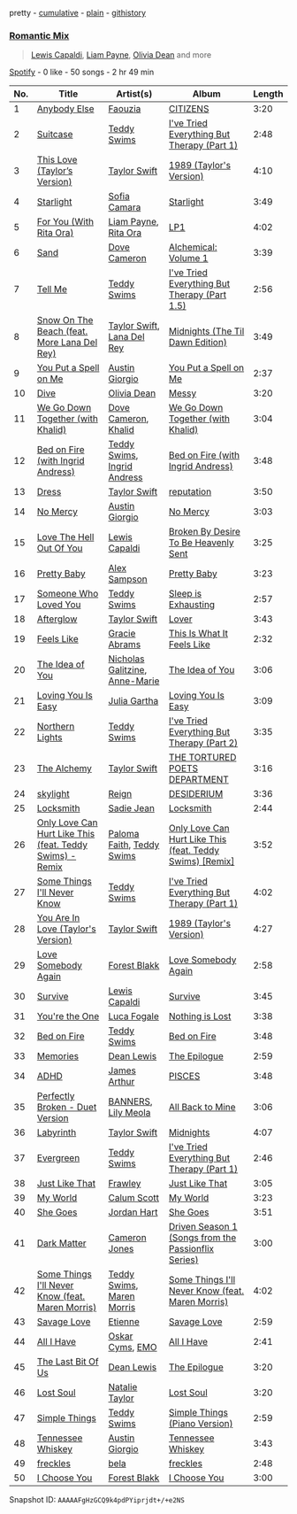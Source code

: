 pretty - [cumulative](/playlists/cumulative/37i9dQZF1EVGJJ3r00UGAt.md) - [plain](/playlists/plain/37i9dQZF1EVGJJ3r00UGAt) - [githistory](https://github.githistory.xyz/mdn522/spotify-playlist-archive/blob/main/playlists/plain/37i9dQZF1EVGJJ3r00UGAt)

### [Romantic Mix](https://open.spotify.com/playlist/37i9dQZF1EVGJJ3r00UGAt)

> <a href=spotify:playlist:37i9dQZF1EIUZByzgp9TdY>Lewis Capaldi</a>, <a href=spotify:playlist:37i9dQZF1EIUC3yKL7x3EF>Liam Payne</a>, <a href=spotify:playlist:37i9dQZF1EIVaqdm8JIWAo>Olivia Dean</a> and more

[Spotify](https://open.spotify.com/user/spotify) - 0 like - 50 songs - 2 hr 49 min

| No. | Title | Artist(s) | Album | Length |
|---|---|---|---|---|
| 1 | [Anybody Else](https://open.spotify.com/track/5SR9WnrC9pGFfDld6xoil5) | [Faouzia](https://open.spotify.com/artist/5NhgsV7qPWHZqYEMKzbYvo) | [CITIZENS](https://open.spotify.com/album/3nh4uK04eRkHyrxIDWEfkp) | 3:20 |
| 2 | [Suitcase](https://open.spotify.com/track/0IDKI9KI71q4YPrW58hNtA) | [Teddy Swims](https://open.spotify.com/artist/33qOK5uJ8AR2xuQQAhHump) | [I've Tried Everything But Therapy \(Part 1\)](https://open.spotify.com/album/7nacKlk586eLRBSIsrk9DB) | 2:48 |
| 3 | [This Love \(Taylor’s Version\)](https://open.spotify.com/track/5QVVjX0ZItqlVpEuVCM9Yg) | [Taylor Swift](https://open.spotify.com/artist/06HL4z0CvFAxyc27GXpf02) | [1989 \(Taylor's Version\)](https://open.spotify.com/album/64LU4c1nfjz1t4VnGhagcg) | 4:10 |
| 4 | [Starlight](https://open.spotify.com/track/4PIMqo5UuquO6Ygq0YWluB) | [Sofia Camara](https://open.spotify.com/artist/5bdLfpk3TpFVwrlHWmPL55) | [Starlight](https://open.spotify.com/album/4NCi5xTV4dpRZktV3BeEaK) | 3:49 |
| 5 | [For You \(With Rita Ora\)](https://open.spotify.com/track/5rlMVKnvE6ZSzNCs8ZyHqU) | [Liam Payne](https://open.spotify.com/artist/5pUo3fmmHT8bhCyHE52hA6), [Rita Ora](https://open.spotify.com/artist/5CCwRZC6euC8Odo6y9X8jr) | [LP1](https://open.spotify.com/album/5pbvTLpIZB3XWRuUS9ZxHm) | 4:02 |
| 6 | [Sand](https://open.spotify.com/track/7lcptQMdfkgUAQ3Ek83K5V) | [Dove Cameron](https://open.spotify.com/artist/2W8yFh0Ga6Yf3jiayVxwkE) | [Alchemical: Volume 1](https://open.spotify.com/album/4kC5hseZbGaAjiJvr9Hk55) | 3:39 |
| 7 | [Tell Me](https://open.spotify.com/track/3WyUluIcDGvi2sCAOpiJUH) | [Teddy Swims](https://open.spotify.com/artist/33qOK5uJ8AR2xuQQAhHump) | [I've Tried Everything But Therapy \(Part 1.5\)](https://open.spotify.com/album/3egFmnuKrjoMAlqCfdw7KH) | 2:56 |
| 8 | [Snow On The Beach \(feat\. More Lana Del Rey\)](https://open.spotify.com/track/4zmKGsrXjLmljb5fTaBTot) | [Taylor Swift](https://open.spotify.com/artist/06HL4z0CvFAxyc27GXpf02), [Lana Del Rey](https://open.spotify.com/artist/00FQb4jTyendYWaN8pK0wa) | [Midnights \(The Til Dawn Edition\)](https://open.spotify.com/album/1fnJ7k0bllNfL1kVdNVW1A) | 3:49 |
| 9 | [You Put a Spell on Me](https://open.spotify.com/track/0j22qHa0UFrzpAZnQ40XO9) | [Austin Giorgio](https://open.spotify.com/artist/2NhXno18MV9YbhVmr5QX11) | [You Put a Spell on Me](https://open.spotify.com/album/1aWZYv5kgG8cwmJt69edyb) | 2:37 |
| 10 | [Dive](https://open.spotify.com/track/36vmaZyO0iAE6FZ7287fg2) | [Olivia Dean](https://open.spotify.com/artist/00x1fYSGhdqScXBRpSj3DW) | [Messy](https://open.spotify.com/album/5YlBA1tCY0M8DDs75RB2LY) | 3:20 |
| 11 | [We Go Down Together \(with Khalid\)](https://open.spotify.com/track/2Y67qsABsPKMrvCxPCzL6r) | [Dove Cameron](https://open.spotify.com/artist/2W8yFh0Ga6Yf3jiayVxwkE), [Khalid](https://open.spotify.com/artist/6LuN9FCkKOj5PcnpouEgny) | [We Go Down Together \(with Khalid\)](https://open.spotify.com/album/3ja0XiK9ABd3vSbLNHlna3) | 3:04 |
| 12 | [Bed on Fire \(with Ingrid Andress\)](https://open.spotify.com/track/0739yB1rNxAQeLda9pOrEP) | [Teddy Swims](https://open.spotify.com/artist/33qOK5uJ8AR2xuQQAhHump), [Ingrid Andress](https://open.spotify.com/artist/0jPnVIasXzBYjrlpO5irii) | [Bed on Fire \(with Ingrid Andress\)](https://open.spotify.com/album/1tOEXqqFrTxoyHTXhvb8E5) | 3:48 |
| 13 | [Dress](https://open.spotify.com/track/6oVxXO5oQ4pTpO8RSnkzvv) | [Taylor Swift](https://open.spotify.com/artist/06HL4z0CvFAxyc27GXpf02) | [reputation](https://open.spotify.com/album/6DEjYFkNZh67HP7R9PSZvv) | 3:50 |
| 14 | [No Mercy](https://open.spotify.com/track/5FC8o88GIaD5Rg5OBIutcC) | [Austin Giorgio](https://open.spotify.com/artist/2NhXno18MV9YbhVmr5QX11) | [No Mercy](https://open.spotify.com/album/0fUzuwdOrxYaUnigrcS0r5) | 3:03 |
| 15 | [Love The Hell Out Of You](https://open.spotify.com/track/2qyeAiFswWB2PmYhdeObTP) | [Lewis Capaldi](https://open.spotify.com/artist/4GNC7GD6oZMSxPGyXy4MNB) | [Broken By Desire To Be Heavenly Sent](https://open.spotify.com/album/0ECSyPejfD7oL95dD3jgoi) | 3:25 |
| 16 | [Pretty Baby](https://open.spotify.com/track/78ZGO8OXHHBYg2ZhMNaywU) | [Alex Sampson](https://open.spotify.com/artist/70LuGDrcHRTN0dQJoLN7rf) | [Pretty Baby](https://open.spotify.com/album/3r1xlXd5nl8DgO9RGJWZZO) | 3:23 |
| 17 | [Someone Who Loved You](https://open.spotify.com/track/144wciVMFV19YTkmZ50g4z) | [Teddy Swims](https://open.spotify.com/artist/33qOK5uJ8AR2xuQQAhHump) | [Sleep is Exhausting](https://open.spotify.com/album/0fc1W53T3llTmKSzRgaj3s) | 2:57 |
| 18 | [Afterglow](https://open.spotify.com/track/1SymEzIT3H8UZfibCs3TYi) | [Taylor Swift](https://open.spotify.com/artist/06HL4z0CvFAxyc27GXpf02) | [Lover](https://open.spotify.com/album/1NAmidJlEaVgA3MpcPFYGq) | 3:43 |
| 19 | [Feels Like](https://open.spotify.com/track/35IcAVSMsU9qzHfpPbvC8A) | [Gracie Abrams](https://open.spotify.com/artist/4tuJ0bMpJh08umKkEXKUI5) | [This Is What It Feels Like](https://open.spotify.com/album/7l2g05NyprwonSFIs2y8at) | 2:32 |
| 20 | [The Idea of You](https://open.spotify.com/track/13skFf8DWYHxbZx3jP3V0B) | [Nicholas Galitzine](https://open.spotify.com/artist/6FupcSGek9Zs4EJGpkBllL), [Anne\-Marie](https://open.spotify.com/artist/1zNqDE7qDGCsyzJwohVaoX) | [The Idea of You](https://open.spotify.com/album/5brGFiJgrngm9vyWMhzc9Y) | 3:06 |
| 21 | [Loving You Is Easy](https://open.spotify.com/track/5bGdO5rwPjJ3Atwn2zKVYW) | [Julia Gartha](https://open.spotify.com/artist/0msMwWNlbZhRSsGqAQdPAs) | [Loving You Is Easy](https://open.spotify.com/album/58ZbClZtnRIEtTmcrCenRH) | 3:09 |
| 22 | [Northern Lights](https://open.spotify.com/track/53LrdNXkfGaS6pdyWDype0) | [Teddy Swims](https://open.spotify.com/artist/33qOK5uJ8AR2xuQQAhHump) | [I've Tried Everything But Therapy \(Part 2\)](https://open.spotify.com/album/6kvSdLjli85tMwW4jlCN0o) | 3:35 |
| 23 | [The Alchemy](https://open.spotify.com/track/1dhMTsEZz6ZEquGvmzVoHn) | [Taylor Swift](https://open.spotify.com/artist/06HL4z0CvFAxyc27GXpf02) | [THE TORTURED POETS DEPARTMENT](https://open.spotify.com/album/1Mo4aZ8pdj6L1jx8zSwJnt) | 3:16 |
| 24 | [skylight](https://open.spotify.com/track/0HdQ1b9sQ57QEIUwNPBssy) | [Reign](https://open.spotify.com/artist/2j24RHXzy8R26mtVQK0n8n) | [DESIDERIUM](https://open.spotify.com/album/7vb0r9y5Q8sJsTx7lyVJZk) | 3:36 |
| 25 | [Locksmith](https://open.spotify.com/track/4HcARAxzsbIB3MqiEkejM6) | [Sadie Jean](https://open.spotify.com/artist/0sMAHzxguan2KpnKFZPW2d) | [Locksmith](https://open.spotify.com/album/1XsMFyyPhYodMoE8V0SMkl) | 2:44 |
| 26 | [Only Love Can Hurt Like This \(feat\. Teddy Swims\) \- Remix](https://open.spotify.com/track/0LCkj8JSa3pahuphDXiOwZ) | [Paloma Faith](https://open.spotify.com/artist/4fwuXg6XQHfdlOdmw36OHa), [Teddy Swims](https://open.spotify.com/artist/33qOK5uJ8AR2xuQQAhHump) | [Only Love Can Hurt Like This \(feat\. Teddy Swims\) \[Remix\]](https://open.spotify.com/album/2jAnutEJgLvYaO73RBRKiJ) | 3:52 |
| 27 | [Some Things I'll Never Know](https://open.spotify.com/track/3sXWFs0hku4tR5cy54PnRz) | [Teddy Swims](https://open.spotify.com/artist/33qOK5uJ8AR2xuQQAhHump) | [I've Tried Everything But Therapy \(Part 1\)](https://open.spotify.com/album/7nacKlk586eLRBSIsrk9DB) | 4:02 |
| 28 | [You Are In Love \(Taylor's Version\)](https://open.spotify.com/track/4UwqOWDpdeIDVQDuKT6iza) | [Taylor Swift](https://open.spotify.com/artist/06HL4z0CvFAxyc27GXpf02) | [1989 \(Taylor's Version\)](https://open.spotify.com/album/64LU4c1nfjz1t4VnGhagcg) | 4:27 |
| 29 | [Love Somebody Again](https://open.spotify.com/track/5oMEctLBPeeRe1VvYiN8xP) | [Forest Blakk](https://open.spotify.com/artist/7q7IUe2AqtifSZ2q52kHFc) | [Love Somebody Again](https://open.spotify.com/album/4t3bg4GQxROjqTbZ7OYlo5) | 2:58 |
| 30 | [Survive](https://open.spotify.com/track/5vXPLxljVKyHDHuv3kIuKV) | [Lewis Capaldi](https://open.spotify.com/artist/4GNC7GD6oZMSxPGyXy4MNB) | [Survive](https://open.spotify.com/album/5d12unL3OeoaDLUAgdVEhA) | 3:45 |
| 31 | [You're the One](https://open.spotify.com/track/2YZKZQzTbqD1mrAXud4KR6) | [Luca Fogale](https://open.spotify.com/artist/3GKdEPHUSBp3iNT4SG2Med) | [Nothing is Lost](https://open.spotify.com/album/2dJFPS35VJOjEzW87m7lnD) | 3:38 |
| 32 | [Bed on Fire](https://open.spotify.com/track/5O5ExR5u69CclV8lb24WmV) | [Teddy Swims](https://open.spotify.com/artist/33qOK5uJ8AR2xuQQAhHump) | [Bed on Fire](https://open.spotify.com/album/6wSN7NkylN8rRm6Z4QqFTg) | 3:48 |
| 33 | [Memories](https://open.spotify.com/track/063zL0vR7PPcFfrlsSdh0v) | [Dean Lewis](https://open.spotify.com/artist/3QSQFmccmX81fWCUSPTS7y) | [The Epilogue](https://open.spotify.com/album/5PaINdUpmQ34V0zbg26xlj) | 2:59 |
| 34 | [ADHD](https://open.spotify.com/track/3CPsEQOTCVPN9lqHX1CJYU) | [James Arthur](https://open.spotify.com/artist/4IWBUUAFIplrNtaOHcJPRM) | [PISCES](https://open.spotify.com/album/7nktQKQFOMkh40iOTOzzBS) | 3:48 |
| 35 | [Perfectly Broken \- Duet Version](https://open.spotify.com/track/7HWJ0RYWJHWrKMBJqSqmmj) | [BANNERS](https://open.spotify.com/artist/4qWnlmXWuGv2TtuxtIWlJX), [Lily Meola](https://open.spotify.com/artist/5WC6EbIrTO76x30w5LtzS6) | [All Back to Mine](https://open.spotify.com/album/1eUDWwJSPm3g240y4VKDkx) | 3:06 |
| 36 | [Labyrinth](https://open.spotify.com/track/0A1JLUlkZkp2EFrosoNQi0) | [Taylor Swift](https://open.spotify.com/artist/06HL4z0CvFAxyc27GXpf02) | [Midnights](https://open.spotify.com/album/151w1FgRZfnKZA9FEcg9Z3) | 4:07 |
| 37 | [Evergreen](https://open.spotify.com/track/6MgKLLyCDKkmQF8PBB5zst) | [Teddy Swims](https://open.spotify.com/artist/33qOK5uJ8AR2xuQQAhHump) | [I've Tried Everything But Therapy \(Part 1\)](https://open.spotify.com/album/7nacKlk586eLRBSIsrk9DB) | 2:46 |
| 38 | [Just Like That](https://open.spotify.com/track/479v5EqlFiLGtMDpQx0e7T) | [Frawley](https://open.spotify.com/artist/0Ey8TMIVvT6OSYiblEuyMh) | [Just Like That](https://open.spotify.com/album/7lRCxAEU9BdAkkdaUROjRF) | 3:05 |
| 39 | [My World](https://open.spotify.com/track/0nKVI2mlBFkdjAdZH61rLF) | [Calum Scott](https://open.spotify.com/artist/6ydoSd3N2mwgwBHtF6K7eX) | [My World](https://open.spotify.com/album/3a7cMtEKE1BMV0BoH9MwvV) | 3:23 |
| 40 | [She Goes](https://open.spotify.com/track/0FAHiIwKwtgwBYWKdXgDb9) | [Jordan Hart](https://open.spotify.com/artist/2NuHJNDBd9Vq4k09qrXibo) | [She Goes](https://open.spotify.com/album/6isqm6tzgLho09iIAbC5qK) | 3:51 |
| 41 | [Dark Matter](https://open.spotify.com/track/2obky3hZ3t3xP7ja0UfJDd) | [Cameron Jones](https://open.spotify.com/artist/5nluvUzMze2KRLjKvIqatk) | [Driven Season 1 \(Songs from the Passionflix Series\)](https://open.spotify.com/album/7nQC9iCPm7pOn9NyIbmnhK) | 3:00 |
| 42 | [Some Things I'll Never Know \(feat\. Maren Morris\)](https://open.spotify.com/track/3oSGigVd5RezNkTV9PRGmL) | [Teddy Swims](https://open.spotify.com/artist/33qOK5uJ8AR2xuQQAhHump), [Maren Morris](https://open.spotify.com/artist/6WY7D3jk8zTrHtmkqqo5GI) | [Some Things I'll Never Know \(feat\. Maren Morris\)](https://open.spotify.com/album/1iUKdH9SrtKcSaCbIVcrNj) | 4:02 |
| 43 | [Savage Love](https://open.spotify.com/track/3TPwWbmemdOpG8xxYGjqLc) | [Etienne](https://open.spotify.com/artist/4DAVuwwVbUVAMVXIpoSRtQ) | [Savage Love](https://open.spotify.com/album/5BJAzOvMlRSnLOszA631jH) | 2:59 |
| 44 | [All I Have](https://open.spotify.com/track/1zJq3jgFYiTV22zdTBbnHy) | [Oskar Cyms](https://open.spotify.com/artist/2fcIazWMq5XONzkuCwSSEr), [EMO](https://open.spotify.com/artist/0ORYVI6HcOBBPflrE4EcQM) | [All I Have](https://open.spotify.com/album/2p4P0WtQvhawi2Fl4DsaKz) | 2:41 |
| 45 | [The Last Bit Of Us](https://open.spotify.com/track/2JMb3IXjbRtqwyFe0kERHs) | [Dean Lewis](https://open.spotify.com/artist/3QSQFmccmX81fWCUSPTS7y) | [The Epilogue](https://open.spotify.com/album/5PaINdUpmQ34V0zbg26xlj) | 3:20 |
| 46 | [Lost Soul](https://open.spotify.com/track/1DpfbpZ2A5qUvwmQ1eMl21) | [Natalie Taylor](https://open.spotify.com/artist/2WxjxdeF7GGdcCK276qViY) | [Lost Soul](https://open.spotify.com/album/7fYr5G691mX0yqmrvytwOf) | 3:20 |
| 47 | [Simple Things](https://open.spotify.com/track/3qTnncgYlMT0k0Z0prgUgD) | [Teddy Swims](https://open.spotify.com/artist/33qOK5uJ8AR2xuQQAhHump) | [Simple Things \(Piano Version\)](https://open.spotify.com/album/7EjIKCV3OsHJqXObEbdGbz) | 2:59 |
| 48 | [Tennessee Whiskey](https://open.spotify.com/track/5pMW6Ns5Qr6NvXWe7bZjN8) | [Austin Giorgio](https://open.spotify.com/artist/2NhXno18MV9YbhVmr5QX11) | [Tennessee Whiskey](https://open.spotify.com/album/5abnqCUQdRjPP2KlAlPvqZ) | 3:43 |
| 49 | [freckles](https://open.spotify.com/track/24rKr98pwkosImH2OskVS2) | [bela](https://open.spotify.com/artist/0ub6lhfbgTFyFdSX4wHtTx) | [freckles](https://open.spotify.com/album/6OY7j8ICBnGqSTdITV0Yd0) | 2:48 |
| 50 | [I Choose You](https://open.spotify.com/track/01twL64hJwU3kAiSsUsIVa) | [Forest Blakk](https://open.spotify.com/artist/7q7IUe2AqtifSZ2q52kHFc) | [I Choose You](https://open.spotify.com/album/4rbl87dwD8DuREheLUJsyR) | 3:00 |

Snapshot ID: `AAAAAFgHzGCQ9k4pdPYiprjdt+/+e2NS`

